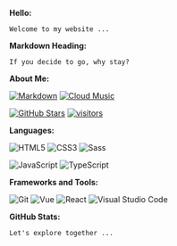 **Hello:**

```text
Welcome to my website ...
```

**Markdown Heading:**

```text
If you decide to go, why stay?
```

**About Me:**

[![Markdown](http://img.shields.io/badge/Markdown-0D0D0D?logo=Dailymotion&logoColor=fff)](https://markdown.com.cn)
[![Cloud Music](http://img.shields.io/badge/Cloud%20Music-6666CC?logo=AppleMusic&logoColor=fff)](https://github.com/lql6639/vue-cloud-music)

[![GitHub Stars](http://img.shields.io/github/stars/lql6639?color=2da44e&label=GitHub%20Stars&logo=Github)](https://github.com/lql6639)
[![visitors](https://visitor-badge.laobi.icu/badge?page_id=lql6639.lql6639)](https://github.com/lql6639)

**Languages:**

![HTML5](http://img.shields.io/badge/HTML5-E34F26?logo=HTML5&logoColor=fff)
![CSS3](http://img.shields.io/badge/CSS3-1572B6?logo=CSS3&logoColor=fff)
![Sass](http://img.shields.io/badge/Sass-CC6699?logo=Sass&logoColor=fff)

![JavaScript](http://img.shields.io/badge/JavaScript-F7DF1E?logo=JavaScript&logoColor=333)
![TypeScript](http://img.shields.io/badge/TypeScript-3178C6?logo=TypeScript&logoColor=fff)

**Frameworks and Tools:**

![Git](http://img.shields.io/badge/Git-F05032?logo=Git&logoColor=fff)
![Vue](http://img.shields.io/badge/Vue-2DA44E?logo=Vue.js&logoColor=fff)
![React](http://img.shields.io/badge/React-087EA4?logo=React&logoColor=333)
![Visual Studio Code](http://img.shields.io/badge/VS%20CODE-006CAF?logo=VisualStudioCode&logoColor=fff)

**GitHub Stats:**

```text
Let's explore together ...
```
